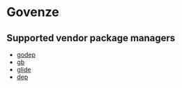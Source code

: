# Govenze

## Supported vendor package managers

* [godep](https://github.com/tools/godep)
* [gb](https://getgb.io/)
* [glide](https://github.com/Masterminds/glide)
* [dep](https://github.com/golang/dep)
